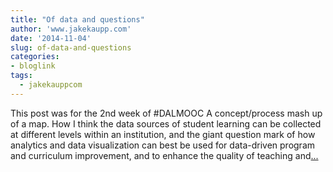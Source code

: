 ```yaml
---
title: "Of data and questions"
author: 'www.jakekaupp.com'
date: '2014-11-04'
slug: of-data-and-questions
categories:
- bloglink
tags:
  - jakekauppcom
---
```


This post was for the 2nd week of #DALMOOC A concept/process mash up of a map. How I think the data sources of student learning can be collected at different levels within an institution, and the giant question mark of how analytics and data visualization can best be used for data-driven program and curriculum improvement, and to enhance the quality of teaching and[... <i class="fas fa-external-link-alt"></i>](http://www.jakekaupp.com/post/content/post/2014-11-04-of-data-and-questions/)

